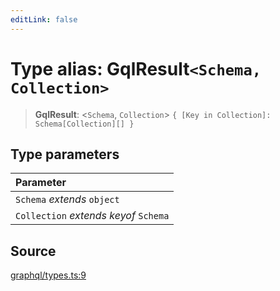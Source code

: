 ```yaml
---
editLink: false
---
```


# Type alias: GqlResult`<Schema, Collection>`

> **GqlResult**: \<`Schema`, `Collection`\> `{ [Key in Collection]: Schema[Collection][] }`

## Type parameters

| Parameter                               |
| :-------------------------------------- |
| `Schema` _extends_ `object`             |
| `Collection` _extends_ _keyof_ `Schema` |

## Source

[graphql/types.ts:9](https://github.com/directus/directus/blob/7789a6c53/sdk/src/graphql/types.ts#L9)
